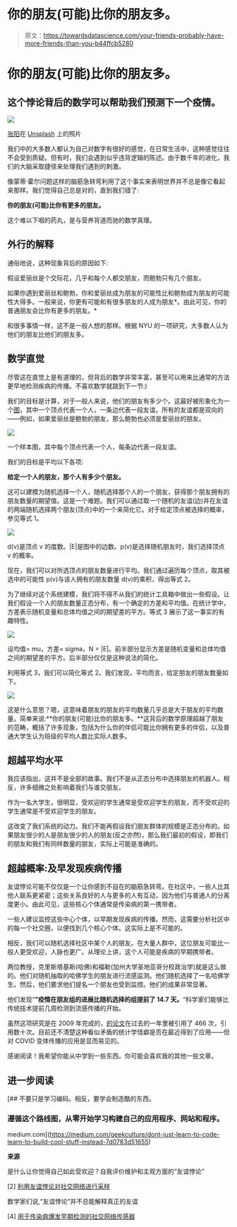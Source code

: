 # 你的朋友(可能)比你的朋友多。

> 原文：<https://towardsdatascience.com/your-friends-probably-have-more-friends-than-you-b44ffcb5280>

# 你的朋友(可能)比你的朋友多。

## 这个悖论背后的数学可以帮助我们预测下一个疫情。

![](img/e75f6ff526847bef05839f67e85e6ecd.png)

[张阳](https://unsplash.com/@iamchang?utm_source=unsplash&utm_medium=referral&utm_content=creditCopyText)在 [Unsplash](https://unsplash.com/s/photos/group-of-friends?utm_source=unsplash&utm_medium=referral&utm_content=creditCopyText) 上的照片

我们中的大多数人都认为自己对数字有很好的感觉，在日常生活中，这种感觉往往不会受到质疑。但有时，我们会遇到似乎违背逻辑的陈述。由于数千年的进化，我们的大脑采取捷径来处理我们遇到的刺激。

像蒙蒂·霍尔问题这样的脑筋急转弯利用了这个事实来表明世界并不总是像它看起来那样。我们觉得自己总是对的，直到我们错了:

**你的朋友(可能)比你有更多的朋友。**

这个难以下咽的药丸，是与营养背道而驰的数学真理。

## 外行的解释

通俗地说，这种现象背后的原因如下:

假设爱丽丝是个交际花，几乎和每个人都交朋友，而鲍勃只有几个朋友。

如果你遇到爱丽丝和鲍勃，你和爱丽丝成为朋友的可能性比和鲍勃成为朋友的可能性大得多。一般来说，你更有可能和有很多朋友的人成为朋友*。由此可见，你的普通朋友会比你有更多的朋友。*

和很多事情一样，这不是一般人想的那样。根据 NYU 的一项研究，大多数人认为他们的朋友比他们的朋友多。

## 数学直觉

尽管这在直觉上是有道理的，但背后的数学非常丰富，甚至可以用来比通常的方法更早地检测疾病的传播。不喜欢数学就跳到下一节:)

我们的目标是计算，对于一般人来说，他们的朋友有多少个。这最好被形象化为一个[图](https://en.wikipedia.org/wiki/Graph_(discrete_mathematics))，其中一个顶点代表一个人，一条边代表一段友谊。所有的友谊都是双向的——例如，如果爱丽丝是鲍勃的朋友，那么鲍勃也必须是爱丽丝的朋友。

![](img/473efc1ed6bda1bf5226429eb6c0dd8c.png)

一个样本图，其中每个顶点代表一个人，每条边代表一段友谊。

我们的目标是平均以下各项:

**给定一个人的朋友，那个人有多少个朋友。**

这可以建模为随机选择一个人，随机选择那个人的一个朋友，获得那个朋友拥有的朋友数量的期望值。这是一个难题。我们可以通过取一个随机的友谊(边)并在友谊的两端随机选择两个朋友(顶点)中的一个来简化它。对于给定顶点被选择的概率，参见等式 1。

![](img/bb18be96941fc8a9aad7bd43c131a75a.png)

d(v)是顶点 v 的度数。|E|是图中的边数。p(v)是选择随机朋友时，我们选择顶点 v 的概率。

现在，我们可以对所选顶点的朋友数量进行平均。我们通过遍历每个顶点，取其被选中的可能性 p(v)与该人拥有的朋友数量 d(v)的乘积，得出等式 2。

为了继续对这个系统建模，我们将不得不从我们的统计工具箱中做出一些假设。让我们假设一个人的朋友数量正态分布，有一个确定的方差和平均值。在统计学中，方差表示随机变量和总体均值之间的期望差的平方。等式 3 展示了这一事实的有趣特性。

![](img/42bbef824c0a94b2558ab419838859f0.png)

设均值= mu，方差= sigma，N = |E|。前半部分显示方差是随机变量和总体均值之间的期望差的平方。后半部分仅仅是这种说法的简化。

利用等式 3，我们可以简化等式 2。我们发现，平均而言，给定朋友的朋友数量如下。

![](img/556ebe68a91b20eb01d3b20981484f90.png)

这是什么意思？嗯，这意味着朋友的朋友的平均数量几乎总是大于朋友的平均数量。简单来说:**你的朋友(可能)比你的朋友多。**这背后的数学原理超越了朋友的范畴，概括了许多现象，包括为什么你的伴侣可能比你拥有更多的伴侣，以及普通大学生认为班级的平均人数比实际人数多。

## 超越平均水平

我应该指出，这并不是全部的故事。我们不是从正态分布中选择朋友的机器人。相反，许多细微之处影响着我们与谁交朋友。

作为一名大学生，很明显，受欢迎的学生通常是受欢迎学生的朋友，而不受欢迎的学生通常是不受欢迎学生的朋友。

这改变了我们系统的动力。我们不能再假设我们朋友群体的规模是正态分布的。如果朋友很少的人是朋友很少的人的朋友(反之亦然)，那么我们最初的假设，即我们的朋友和我们有同样数量的朋友，实际上可能是准确的。

## 超越概率:及早发现疾病传播

友谊悖论可能不仅仅是一个让你感到不自在的脑筋急转弯。在社区中，一些人比其他人联系更紧密；这些关系良好的人与更多的人有互动，因为他们与普通人的分离度更小。由此可见，这些核心个体通常是传染病的第一携带者。

一些人建议监控这些中心个体，以早期发现疾病的传播。然而，这需要分析社区中的每一个社交圈，以便找到几个核心个体。这实际上是不可能的。

相反，我们可以随机选择社区中某个人的朋友。在大量人群中，这位朋友可能比一般人更受欢迎，人脉也更广。从理论上讲，这个人可能是疾病的早期携带者。

两位教授，克里斯塔基斯(哈佛)和福勒(加州大学圣地亚哥分校政治学)就是这么做的。他们对随机抽取的哈佛学生的朋友进行流感监测。他们随机选择了一名哈佛学生。然后，他们要求他们提名一个朋友也受到监控。他们的成果非常显著。

他们发现“**”疫情在朋友组的进展比随机选择的组提前了 14.7 天。**“科学家们能够比传统技术提前几周检测到流感传播的开始。

虽然这项研究是在 2009 年完成的，[的论文](https://arxiv.org/pdf/1004.4792.pdf)在过去的一年里被引用了 466 次，引用数十次。目前还不清楚这种看似矛盾的统计学怪癖是否在最近得到了应用——但对 COVID 变体传播的应用是显而易见的。

感谢阅读！我希望你能从中学到一些东西。你可能会喜欢我的其他一些文章。

## 进一步阅读

[](https://medium.com/geekculture/dont-just-learn-to-code-learn-to-build-cool-stuff-instead-7d0783d51655) [## 不要只是学习编码。相反，要学会制造酷的东西。

### 遵循这个路线图，从零开始学习构建自己的应用程序、网站和程序。

medium.com](https://medium.com/geekculture/dont-just-learn-to-code-learn-to-build-cool-stuff-instead-7d0783d51655) 

**来源**

是什么让你觉得自己如此受欢迎？自我评价维护和主观方面的“友谊悖论”

[2] [利用友谊悖论对社交网络进行采样](https://physicstoday.scitation.org/doi/10.1063/1.3518199?__cf_chl_managed_tk__=JyH7esbJUDPA.xPCYmkv1DHwYiheV1ORCumiJ7DF.zQ-1640238457-0-gaNycGzNB6U)

数学家们说,“友谊悖论”并不总能解释真正的友谊

[4] [用于传染病爆发早期检测的社交网络传感器](https://arxiv.org/pdf/1004.4792.pdf)